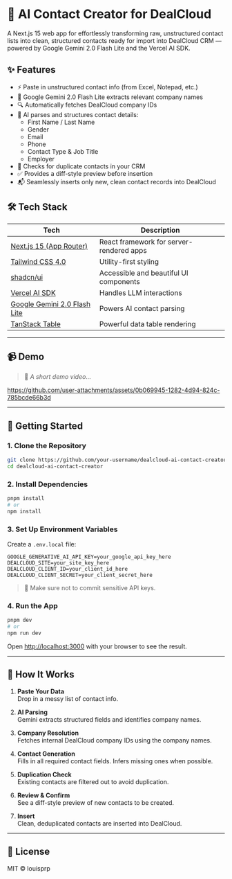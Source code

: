 # 🤖 AI Contact Creator for DealCloud

A Next.js 15 web app for effortlessly transforming raw, unstructured contact lists into clean, structured contacts ready for import into DealCloud CRM — powered by Google Gemini 2.0 Flash Lite and the Vercel AI SDK.

## ✨ Features

- ⚡️ Paste in unstructured contact info (from Excel, Notepad, etc.)
- 🧠 Google Gemini 2.0 Flash Lite extracts relevant company names
- 🔍 Automatically fetches DealCloud company IDs
- 🧬 AI parses and structures contact details:
  - First Name / Last Name
  - Gender
  - Email
  - Phone
  - Contact Type & Job Title
  - Employer
- 🔁 Checks for duplicate contacts in your CRM
- ✅ Provides a diff-style preview before insertion
- 📬 Seamlessly inserts only new, clean contact records into DealCloud

## 🛠️ Tech Stack

| Tech | Description |
|------|-------------|
| [Next.js 15 (App Router)](https://nextjs.org/docs) | React framework for server-rendered apps |
| [Tailwind CSS 4.0](https://tailwindcss.com/) | Utility-first styling |
| [shadcn/ui](https://ui.shadcn.com/) | Accessible and beautiful UI components |
| [Vercel AI SDK](https://sdk.vercel.ai/docs) | Handles LLM interactions |
| [Google Gemini 2.0 Flash Lite](https://deepmind.google/technologies/gemini/) | Powers AI contact parsing |
| [TanStack Table](https://tanstack.com/table) | Powerful data table rendering |

---

## 📹 Demo

> 🎥 _A short demo video..._

https://github.com/user-attachments/assets/0b069945-1282-4d94-824c-785bcde66b3d

---

## 🚀 Getting Started

### 1. Clone the Repository

```bash
git clone https://github.com/your-username/dealcloud-ai-contact-creator.git
cd dealcloud-ai-contact-creator
```

### 2. Install Dependencies

```bash
pnpm install
# or
npm install
```

### 3. Set Up Environment Variables

Create a `.env.local` file:

```env
GOOGLE_GENERATIVE_AI_API_KEY=your_google_api_key_here
DEALCLOUD_SITE=your_site_key_here
DEALCLOUD_CLIENT_ID=your_client_id_here
DEALCLOUD_CLIENT_SECRET=your_client_secret_here
```

> 🔐 Make sure not to commit sensitive API keys.

### 4. Run the App

```bash
pnpm dev
# or
npm run dev
```

Open [http://localhost:3000](http://localhost:3000) with your browser to see the result.

---

## 🧪 How It Works

1. **Paste Your Data**  
   Drop in a messy list of contact info.

2. **AI Parsing**  
   Gemini extracts structured fields and identifies company names.

3. **Company Resolution**  
   Fetches internal DealCloud company IDs using the company names.

4. **Contact Generation**  
   Fills in all required contact fields. Infers missing ones when possible.

5. **Duplication Check**  
   Existing contacts are filtered out to avoid duplication.

6. **Review & Confirm**  
   See a diff-style preview of new contacts to be created.

7. **Insert**  
   Clean, deduplicated contacts are inserted into DealCloud.

---

## 📄 License

MIT © louisprp
